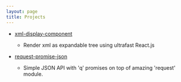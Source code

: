 ```yaml
---
layout: page
title: Projects
---
```


- [xml-display-component]
  - Render xml as expandable tree using ultrafast React.js

- [request-promise-json]
  - Simple JSON API with 'q' promises on top of amazing 'request' module.



[xml-display-component]: https://github.com/marushkevych/xml-display-component
[request-promise-json]: https://github.com/marushkevych/request-promise-json
